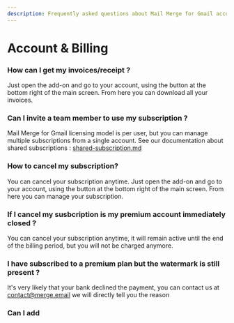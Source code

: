 ```yaml
---
description: Frequently asked questions about Mail Merge for Gmail account & billing.
---
```


# Account & Billing

### How can I get my invoices/receipt ?

Just open the add-on and go to your account, using the button at the bottom right of the main screen. From here you can download all your invoices.

### Can I invite a team member to use my subscription ?

Mail Merge for Gmail licensing model is per user, but you can manage multiple subscriptions from a single account. See our documentation about shared subscriptions : [shared-subscription.md](shared-subscription.md "mention")

### How to cancel my subscription?

You can cancel your subscription anytime. Just open the add-on and go to your account, using the button at the bottom right of the main screen. From here you can manage your subscription.

### If I cancel my susbcription is my premium account immediately closed ?

You can cancel your subscription anytime, it will remain active until the end of the billing period, but you will not be charged anymore.

### I have subscribed to a premium plan but the watermark is still present ?

It's very likely that your bank declined the payment, you can contact us at [contact@merge.email](mailto:contact@merge.email) we will directly tell you the reason

###

### Can I add&#x20;
